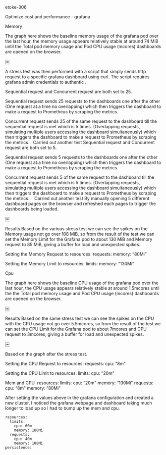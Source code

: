 etoke-306

Optimize cost and performance - grafana

Memory

The graph here shows the baseline memory usage of the grafana pod over the last hour, the memory usage appears relatively stable at around 74 MiB until the Total pod memory usage and Pod CPU usage (mcores) dashboards are opened on the browser. 

￼

A stress test was then performed with a script that simply sends http request to a specific grafana dashboard using curl. 
The script requires grafana admin credentials to authentic .

Sequential request and Concurrent request are both set to 25.

Sequential request sends 25 requests to the dashboards one after the other
(One request at.a time no overlapping)
which then triggers the dashboard to make a request to Prometheus by scraping the metrics. 

Concurrent request sends 25 of the same request to the dashboard till the sequential request is met which is 5 times.
(Overlapping requests, simulating multiple users accessing the dashboard simultaneously) 
which then triggers the dashboard to make a request to Prometheus by scraping the metrics. 
  Carried out another test
Sequential request and Concurrent request are both set to 5.

Sequential request sends 5 requests to the dashboards one after the other
(One request at.a time no overlapping)
which then triggers the dashboard to make a request to Prometheus by scraping the metrics. 

Concurrent request sends 5 of the same request to the dashboard till the sequential request is met which is 5 times.
(Overlapping requests, simulating multiple users accessing the dashboard simultaneously) 
which then triggers the dashboard to make a request to Prometheus by scraping the metrics.   
Carried out another test
By manually opening 5 different dashboard pages on the browser and refreshed each pages to trigger the dashboards being loaded.

￼

Results
Based on the various stress test we can see the spikes on the Memory usage not go over 108 MiB, so from the result of the test we can set the Memory Limit for the Grafana pod to about 130 MiB and Memory request to 85 MiB, giving a buffer for load and unexpected spikes.

Setting the Memory Request to 
    resources:
      requests:
        memory: “80Mi”


Setting the Memory Limit to 
    resources:
      limits:
        memory: “130Mi”



Cpu

The graph here shows the baseline CPU usage of the grafana pod over the last hour, the CPU usage appears relatively stable at around 1.5mcores until the the Total pod memory usage and Pod CPU usage (mcores) dashboards are opened on the browser. 

￼

Results
Based on the same stress test we can see the spikes on the CPU with the CPU usage not go over 5.5mcores, so from the result of the test we can set the CPU Limit for the Grafana pod to about 7mcores and CPU request to 3mcores, giving a buffer for load and unexpected spikes.
 
￼

Based on the graph after the stress test.

Setting the CPU Request to 
    resources:
      requests:
        cpu: “8m"


Setting the CPU Limit to 
    resources:
      limits:
        cpu: “20m"


Mem and CPU 
    resources:
      limits:
        cpu: “20m"
        memory: “130Mi"
      requests:
        cpu: “8m"
        memory: “80Mi"

After setting the values above in the grafana configuration and created a new cluster, I noticed the grafana webpage and dashboard taking much longer to load up so I had to bump up the mem and cpu.

    resources:
      limits:
        cpu: 60m
        memory: 180Mi
      requests:
        cpu: 40m
        memory: 100Mi
    persistence:
